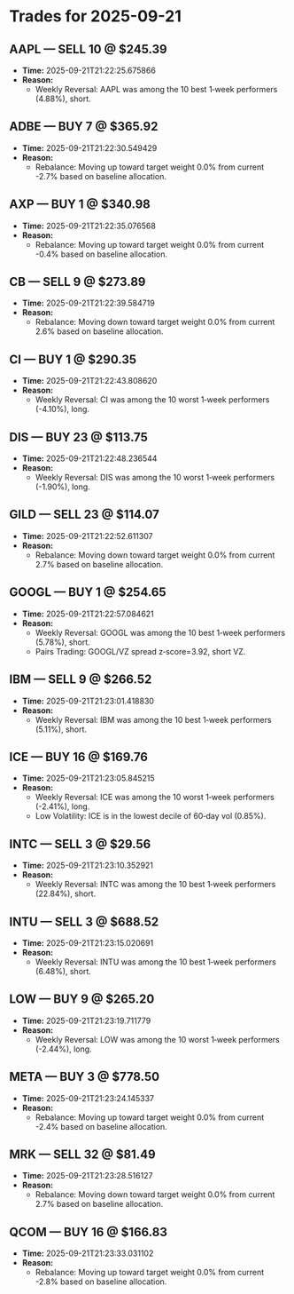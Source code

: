# Trades for 2025-09-21

## AAPL — SELL 10 @ $245.39
- **Time:** 2025-09-21T21:22:25.675866
- **Reason:**
  - Weekly Reversal: AAPL was among the 10 best 1‑week performers (4.88%), short.

## ADBE — BUY 7 @ $365.92
- **Time:** 2025-09-21T21:22:30.549429
- **Reason:**
  - Rebalance: Moving up toward target weight 0.0% from current -2.7% based on baseline allocation.

## AXP — BUY 1 @ $340.98
- **Time:** 2025-09-21T21:22:35.076568
- **Reason:**
  - Rebalance: Moving up toward target weight 0.0% from current -0.4% based on baseline allocation.

## CB — SELL 9 @ $273.89
- **Time:** 2025-09-21T21:22:39.584719
- **Reason:**
  - Rebalance: Moving down toward target weight 0.0% from current 2.6% based on baseline allocation.

## CI — BUY 1 @ $290.35
- **Time:** 2025-09-21T21:22:43.808620
- **Reason:**
  - Weekly Reversal: CI was among the 10 worst 1‑week performers (-4.10%), long.

## DIS — BUY 23 @ $113.75
- **Time:** 2025-09-21T21:22:48.236544
- **Reason:**
  - Weekly Reversal: DIS was among the 10 worst 1‑week performers (-1.90%), long.

## GILD — SELL 23 @ $114.07
- **Time:** 2025-09-21T21:22:52.611307
- **Reason:**
  - Rebalance: Moving down toward target weight 0.0% from current 2.7% based on baseline allocation.

## GOOGL — BUY 1 @ $254.65
- **Time:** 2025-09-21T21:22:57.084621
- **Reason:**
  - Weekly Reversal: GOOGL was among the 10 best 1‑week performers (5.78%), short.
  - Pairs Trading: GOOGL/VZ spread z‑score=3.92, short VZ.

## IBM — SELL 9 @ $266.52
- **Time:** 2025-09-21T21:23:01.418830
- **Reason:**
  - Weekly Reversal: IBM was among the 10 best 1‑week performers (5.11%), short.

## ICE — BUY 16 @ $169.76
- **Time:** 2025-09-21T21:23:05.845215
- **Reason:**
  - Weekly Reversal: ICE was among the 10 worst 1‑week performers (-2.41%), long.
  - Low Volatility: ICE is in the lowest decile of 60‑day vol (0.85%).

## INTC — SELL 3 @ $29.56
- **Time:** 2025-09-21T21:23:10.352921
- **Reason:**
  - Weekly Reversal: INTC was among the 10 best 1‑week performers (22.84%), short.

## INTU — SELL 3 @ $688.52
- **Time:** 2025-09-21T21:23:15.020691
- **Reason:**
  - Weekly Reversal: INTU was among the 10 best 1‑week performers (6.48%), short.

## LOW — BUY 9 @ $265.20
- **Time:** 2025-09-21T21:23:19.711779
- **Reason:**
  - Weekly Reversal: LOW was among the 10 worst 1‑week performers (-2.44%), long.

## META — BUY 3 @ $778.50
- **Time:** 2025-09-21T21:23:24.145337
- **Reason:**
  - Rebalance: Moving up toward target weight 0.0% from current -2.4% based on baseline allocation.

## MRK — SELL 32 @ $81.49
- **Time:** 2025-09-21T21:23:28.516127
- **Reason:**
  - Rebalance: Moving down toward target weight 0.0% from current 2.7% based on baseline allocation.

## QCOM — BUY 16 @ $166.83
- **Time:** 2025-09-21T21:23:33.031102
- **Reason:**
  - Rebalance: Moving up toward target weight 0.0% from current -2.8% based on baseline allocation.

